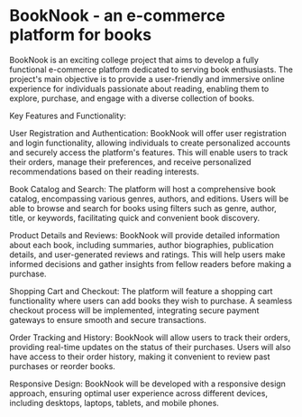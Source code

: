 # BookNook - an e-commerce platform for books

BookNook is an exciting college project that aims to develop a fully functional e-commerce platform dedicated to serving book enthusiasts. The project's main objective is to provide a user-friendly and immersive online experience for individuals passionate about reading, enabling them to explore, purchase, and engage with a diverse collection of books.

Key Features and Functionality:

User Registration and Authentication: BookNook will offer user registration and login functionality, allowing individuals to create personalized accounts and securely access the platform's features. This will enable users to track their orders, manage their preferences, and receive personalized recommendations based on their reading interests.

Book Catalog and Search: The platform will host a comprehensive book catalog, encompassing various genres, authors, and editions. Users will be able to browse and search for books using filters such as genre, author, title, or keywords, facilitating quick and convenient book discovery.

Product Details and Reviews: BookNook will provide detailed information about each book, including summaries, author biographies, publication details, and user-generated reviews and ratings. This will help users make informed decisions and gather insights from fellow readers before making a purchase.

Shopping Cart and Checkout: The platform will feature a shopping cart functionality where users can add books they wish to purchase. A seamless checkout process will be implemented, integrating secure payment gateways to ensure smooth and secure transactions.

Order Tracking and History: BookNook will allow users to track their orders, providing real-time updates on the status of their purchases. Users will also have access to their order history, making it convenient to review past purchases or reorder books.

Responsive Design: BookNook will be developed with a responsive design approach, ensuring optimal user experience across different devices, including desktops, laptops, tablets, and mobile phones.
